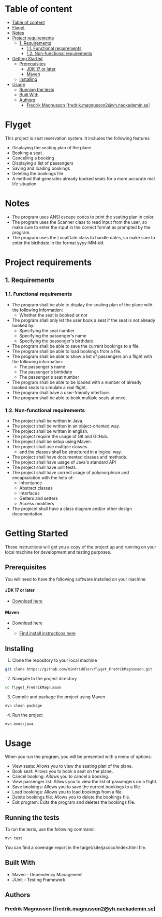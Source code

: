 # Table of content 
- [Table of content](#table-of-content)
- [Flyget](#flyget)
- [Notes](#notes)
- [Project requirements](#project-requirements)
  - [1. Requirements](#1-requirements)
    - [1.1. Functional requirements](#11-functional-requirements)
    - [1.2. Non-functional requirements](#12-non-functional-requirements)
- [Getting Started](#getting-started)
  - [Prerequisites](#prerequisites)
      - [JDK 17 or later](#jdk-17-or-later)
      - [Maven](#maven)
  - [Installing](#installing)
- [Usage](#usage)
  - [Running the tests](#running-the-tests)
  - [Built With](#built-with)
  - [Authors](#authors)
    - [Fredrik Magnusson \[fredrik.magnusson2@yh.nackademin.se\]](#fredrik-magnusson-fredrikmagnusson2yhnackademinse)

# Flyget
This project is seat reservation system. It includes the following features:

* Displaying the seating plan of the plane
* Booking a seat
* Cancelling a booking
* Displaying a list of passengers
* Saving and loading bookings
* Deleting the bookings file
* A method that generates already booked seats for a more accurate real life situation

# Notes
* The program uses ANSI escape codes to print the seating plan in color.
* The program uses the Scanner class to read input from the user, so make sure to enter the input in the correct format as prompted by the program.
* The program uses the LocalDate class to handle dates, so make sure to enter the birthdate in the format yyyy-MM-dd.

# Project requirements
## 1. Requirements
### 1.1. Functional requirements
* The program shall be able to display the seating plan of the plane with the following information:
  * Whether the seat is booked or not
* The program shall only let the user book a seat if the seat is not already booked by:
  * Specifying the seat number
  * Specifying the passenger's name
  * Specifying the passenger's birthdate
* The program shall be able to save the current bookings to a file.
* The program shall be able to load bookings from a file.
* The program shall be able to show a list of passengers on a flight with the following information:
  * The passenger's name
  * The passenger's birthdate
  * The passenger's seat number
* The program shall be able to be loaded with a number of already booked seats to simulate a real flight.
* The program shall have a user-friendly interface.
* The program shall be able to book multiple seats at once.

### 1.2. Non-functional requirements
* The project shall be written in Java.
* The project shall be written in an object-oriented way.
* The project shall be written in english.
* The project require the usage of Git and GitHub.
* The project shall be setup using Maven.
* The project shall use multiple classes.
  * and the classes shall be structured in a logical way.
* The project shall have documented classes and methods.
* The project shall have usage of Java's standard API
* The project shall have unit tests.
* The project shall have correct usage of polymorphism and encapsulation with the help of:
  * Inheritance
  * Abstract classes
  * Interfaces
  * Getters and setters
  * Access modifiers
* The projecet shall have a class diagram and/or other design documentation.


# Getting Started

These instructions will get you a copy of the project up and running on your local machine for development and testing purposes.

## Prerequisites
You will need to have the following software installed on your machine:

#### JDK 17 or later
* [Download here](https://www.oracle.com/java/technologies/downloads/#java17)
#### Maven
* [Download here](https://maven.apache.org/download.cgi)
* * [Find install instructions here](https://maven.apache.org/install.html)
## Installing
1. Clone the repository to your local machine
```bash
git clone https://github.com/mindriddler/flyget_FredrikMagnusson.git
```
2. Navigate to the project directory
```bash
cd flyget_FredrikMagnusson
```
3. Compile and package the project using Maven
```bash
mvn clean package
```
4. Run the project
```bash
mvn exec:java
```
# Usage
When you run the program, you will be presented with a menu of options:

* View seats: Allows you to view the seating plan of the plane.
* Book seat: Allows you to book a seat on the plane.
* Cancel booking: Allows you to cancel a booking.
* View passenger list: Allows you to view the list of passengers on a flight.
* Save bookings: Allows you to save the current bookings to a file.
* Load bookings: Allows you to load bookings from a file.
* Delete bookings file: Allows you to delete the bookings file.
* Exit program: Exits the program and deletes the bookings file.
## Running the tests
To run the tests, use the following command:
```bash
mvn test
```
You can find a coverage report in the target/site/jacoco/index.html file.

## Built With
* Maven - Dependency Management
* JUnit - Testing Framework

## Authors
### Fredrik Magnusson [fredrik.magnusson2@yh.nackademin.se]
